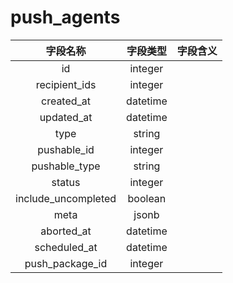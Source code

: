 # push_agents

| 字段名称 | 字段类型 | 字段含义 |
| :-----: | :-----: | :-----: 
| id | integer |  |
| recipient_ids | integer |  |
| created_at | datetime |  |
| updated_at | datetime |  |
| type | string |  |
| pushable_id | integer |  |
| pushable_type | string |  |
| status | integer |  |
| include_uncompleted | boolean |  |
| meta | jsonb |  |
| aborted_at | datetime |  |
| scheduled_at | datetime |  |
| push_package_id | integer |  |

